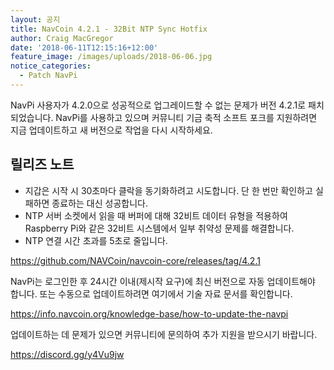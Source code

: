```yaml
---
layout: 공지
title: NavCoin 4.2.1 - 32Bit NTP Sync Hotfix
author: Craig MacGregor
date: '2018-06-11T12:15:16+12:00'
feature_image: /images/uploads/2018-06-06.jpg
notice_categories:
  - Patch NavPi
---
```

NavPi 사용자가 4.2.0으로 성공적으로 업그레이드할 수 없는 문제가 버전 4.2.1로 패치되었습니다. NavPi를 사용하고 있으며 커뮤니티 기금 축적 소프트 포크를 지원하려면 지금 업데이트하고 새 버전으로 작업을 다시 시작하세요.
<!--more-->

## 릴리즈 노트

- 지갑은 시작 시 30초마다 클락을 동기화하려고 시도합니다. 단 한 번만 확인하고 실패하면 종료하는 대신 성공합니다.
- NTP 서버 소켓에서 읽을 때 버퍼에 대해 32비트 데이터 유형을 적용하여 Raspberry Pi와 같은 32비트 시스템에서 일부 취약성 문제를 해결합니다.
- NTP 연결 시간 초과를 5초로 줄입니다.

https://github.com/NAVCoin/navcoin-core/releases/tag/4.2.1

NavPi는 로그인한 후 24시간 이내(제시작 요구)에 최신 버전으로 자동 업데이트해야 합니다. 또는 수동으로 업데이트하려면 여기에서 기술 자료 문서를 확인합니다.

https://info.navcoin.org/knowledge-base/how-to-update-the-navpi

업데이트하는 데 문제가 있으면 커뮤니티에 문의하여 추가 지원을 받으시기 바랍니다.

https://discord.gg/y4Vu9jw
